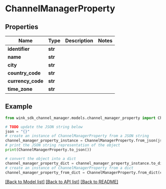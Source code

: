 # ChannelManagerProperty


## Properties

Name | Type | Description | Notes
------------ | ------------- | ------------- | -------------
**identifier** | **str** |  | 
**name** | **str** |  | 
**city** | **str** |  | 
**country_code** | **str** |  | 
**currency_code** | **str** |  | 
**time_zone** | **str** |  | 

## Example

```python
from wink_sdk_channel_manager.models.channel_manager_property import ChannelManagerProperty

# TODO update the JSON string below
json = "{}"
# create an instance of ChannelManagerProperty from a JSON string
channel_manager_property_instance = ChannelManagerProperty.from_json(json)
# print the JSON string representation of the object
print(ChannelManagerProperty.to_json())

# convert the object into a dict
channel_manager_property_dict = channel_manager_property_instance.to_dict()
# create an instance of ChannelManagerProperty from a dict
channel_manager_property_from_dict = ChannelManagerProperty.from_dict(channel_manager_property_dict)
```
[[Back to Model list]](../README.md#documentation-for-models) [[Back to API list]](../README.md#documentation-for-api-endpoints) [[Back to README]](../README.md)


